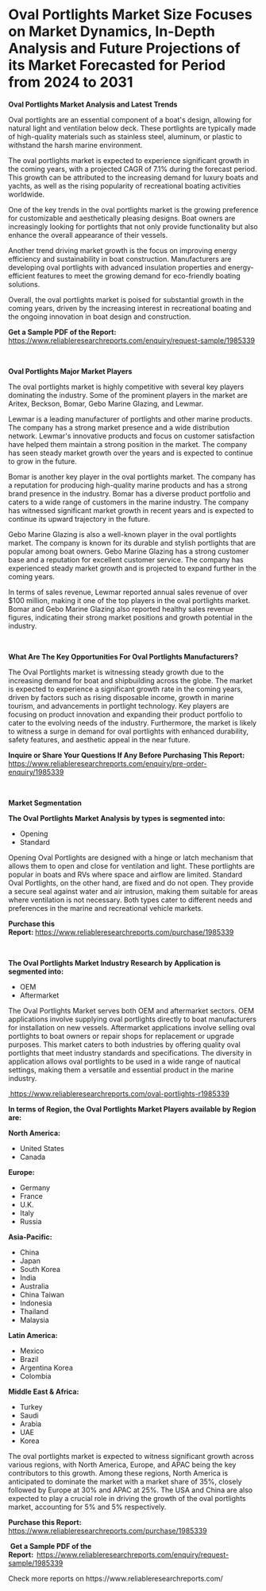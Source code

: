 <p><h1>Oval Portlights Market Size Focuses on Market Dynamics, In-Depth Analysis and Future Projections of its Market Forecasted for Period from 2024 to 2031</h1></p><p><strong>Oval Portlights Market Analysis and Latest Trends</strong></p>
<p><p>Oval portlights are an essential component of a boat's design, allowing for natural light and ventilation below deck. These portlights are typically made of high-quality materials such as stainless steel, aluminum, or plastic to withstand the harsh marine environment.</p><p>The oval portlights market is expected to experience significant growth in the coming years, with a projected CAGR of 7.1% during the forecast period. This growth can be attributed to the increasing demand for luxury boats and yachts, as well as the rising popularity of recreational boating activities worldwide.</p><p>One of the key trends in the oval portlights market is the growing preference for customizable and aesthetically pleasing designs. Boat owners are increasingly looking for portlights that not only provide functionality but also enhance the overall appearance of their vessels.</p><p>Another trend driving market growth is the focus on improving energy efficiency and sustainability in boat construction. Manufacturers are developing oval portlights with advanced insulation properties and energy-efficient features to meet the growing demand for eco-friendly boating solutions.</p><p>Overall, the oval portlights market is poised for substantial growth in the coming years, driven by the increasing interest in recreational boating and the ongoing innovation in boat design and construction.</p></p>
<p><strong>Get a Sample PDF of the Report:&nbsp;</strong> <a href="https://www.reliableresearchreports.com/enquiry/request-sample/1985339">https://www.reliableresearchreports.com/enquiry/request-sample/1985339</a></p>
<p>&nbsp;</p>
<p><strong>Oval Portlights Major Market Players</strong></p>
<p><p>The oval portlights market is highly competitive with several key players dominating the industry. Some of the prominent players in the market are Aritex, Beckson, Bomar, Gebo Marine Glazing, and Lewmar.</p><p>Lewmar is a leading manufacturer of portlights and other marine products. The company has a strong market presence and a wide distribution network. Lewmar's innovative products and focus on customer satisfaction have helped them maintain a strong position in the market. The company has seen steady market growth over the years and is expected to continue to grow in the future.</p><p>Bomar is another key player in the oval portlights market. The company has a reputation for producing high-quality marine products and has a strong brand presence in the industry. Bomar has a diverse product portfolio and caters to a wide range of customers in the marine industry. The company has witnessed significant market growth in recent years and is expected to continue its upward trajectory in the future.</p><p>Gebo Marine Glazing is also a well-known player in the oval portlights market. The company is known for its durable and stylish portlights that are popular among boat owners. Gebo Marine Glazing has a strong customer base and a reputation for excellent customer service. The company has experienced steady market growth and is projected to expand further in the coming years.</p><p>In terms of sales revenue, Lewmar reported annual sales revenue of over $100 million, making it one of the top players in the oval portlights market. Bomar and Gebo Marine Glazing also reported healthy sales revenue figures, indicating their strong market positions and growth potential in the industry.</p></p>
<p>&nbsp;</p>
<p><strong>What Are The Key Opportunities For Oval Portlights Manufacturers?</strong></p>
<p><p>The Oval Portlights market is witnessing steady growth due to the increasing demand for boat and shipbuilding across the globe. The market is expected to experience a significant growth rate in the coming years, driven by factors such as rising disposable income, growth in marine tourism, and advancements in portlight technology. Key players are focusing on product innovation and expanding their product portfolio to cater to the evolving needs of the industry. Furthermore, the market is likely to witness a surge in demand for oval portlights with enhanced durability, safety features, and aesthetic appeal in the near future.</p></p>
<p><strong>Inquire or Share Your Questions If Any Before Purchasing This Report:</strong> <a href="https://www.reliableresearchreports.com/enquiry/pre-order-enquiry/1985339">https://www.reliableresearchreports.com/enquiry/pre-order-enquiry/1985339</a></p>
<p>&nbsp;</p>
<p><strong>Market Segmentation</strong></p>
<p><strong>The Oval Portlights Market Analysis by types is segmented into:</strong></p>
<p><ul><li>Opening</li><li>Standard</li></ul></p>
<p><p>Opening Oval Portlights are designed with a hinge or latch mechanism that allows them to open and close for ventilation and light. These portlights are popular in boats and RVs where space and airflow are limited. Standard Oval Portlights, on the other hand, are fixed and do not open. They provide a secure seal against water and air intrusion, making them suitable for areas where ventilation is not necessary. Both types cater to different needs and preferences in the marine and recreational vehicle markets.</p></p>
<p><strong>Purchase this Report:&nbsp;</strong><a href="https://www.reliableresearchreports.com/purchase/1985339">https://www.reliableresearchreports.com/purchase/1985339</a></p>
<p>&nbsp;</p>
<p><strong>The Oval Portlights Market Industry Research by Application is segmented into:</strong></p>
<p><ul><li>OEM</li><li>Aftermarket</li></ul></p>
<p><p>The Oval Portlights Market serves both OEM and aftermarket sectors. OEM applications involve supplying oval portlights directly to boat manufacturers for installation on new vessels. Aftermarket applications involve selling oval portlights to boat owners or repair shops for replacement or upgrade purposes. This market caters to both industries by offering quality oval portlights that meet industry standards and specifications. The diversity in application allows oval portlights to be used in a wide range of nautical settings, making them a versatile and essential product in the marine industry.</p></p>
<p><a href="https://www.reliableresearchreports.com/oval-portlights-r1985339">&nbsp;https://www.reliableresearchreports.com/oval-portlights-r1985339</a></p>
<p><strong>In terms of Region, the Oval Portlights Market Players available by Region are:</strong></p>
<p>
    <p> <strong> North America: </strong>
        <ul>
            <li>United States</li>
            <li>Canada</li>
        </ul>
        </p> 
    <p> <strong> Europe: </strong>
        <ul>
            <li>Germany</li>
            <li>France</li>
            <li>U.K.</li>
            <li>Italy</li>
            <li>Russia</li>
        </ul>
        </p> 
    <p> <strong> Asia-Pacific: </strong>
        <ul>
            <li>China</li>
            <li>Japan</li>
            <li>South Korea</li>
            <li>India</li>
            <li>Australia</li>
            <li>China Taiwan</li>
            <li>Indonesia</li>
            <li>Thailand</li>
            <li>Malaysia</li>
        </ul>
        </p> 
    <p> <strong> Latin America: </strong>
        <ul>
            <li>Mexico</li>
            <li>Brazil</li>
            <li>Argentina Korea</li>
            <li>Colombia</li>
        </ul>
        </p> 
    <p> <strong> Middle East & Africa: </strong>
        <ul>
            <li>Turkey</li>
            <li>Saudi</li>
            <li>Arabia</li>
            <li>UAE</li>
            <li>Korea</li>
        </ul>
    </p>
    </p>
<p><p>The oval portlights market is expected to witness significant growth across various regions, with North America, Europe, and APAC being the key contributors to this growth. Among these regions, North America is anticipated to dominate the market with a market share of 35%, closely followed by Europe at 30% and APAC at 25%. The USA and China are also expected to play a crucial role in driving the growth of the oval portlights market, accounting for 5% and 5% respectively.</p></p>
<p><strong>Purchase this Report: </strong><a href="https://www.reliableresearchreports.com/purchase/1985339">https://www.reliableresearchreports.com/purchase/1985339</a></p>
<p>&nbsp;<strong>Get a Sample PDF of the Report:&nbsp;&nbsp;</strong><a href="https://www.reliableresearchreports.com/enquiry/request-sample/1985339">https://www.reliableresearchreports.com/enquiry/request-sample/1985339</a></p>
<p><strong></strong></p>
<p>Check more reports on https://www.reliableresearchreports.com/</p>
